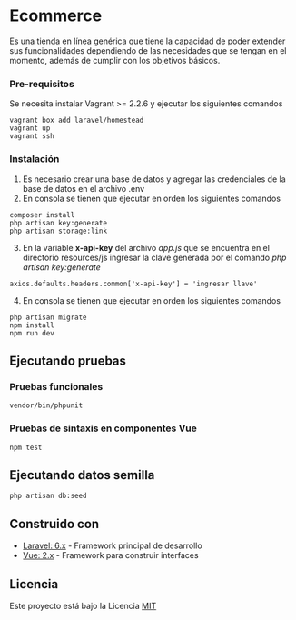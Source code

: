 # Ecommerce

Es una tienda en línea genérica que tiene la capacidad de poder extender sus funcionalidades dependiendo de las necesidades que se tengan en el momento, además de cumplir con los objetivos básicos.

### Pre-requisitos

Se necesita instalar Vagrant >= 2.2.6 y ejecutar los siguientes comandos
```
vagrant box add laravel/homestead
vagrant up
vagrant ssh
```

### Instalación 

1. Es necesario crear una base de datos y agregar las credenciales de la base de datos en el archivo .env
2. En consola se tienen que ejecutar en orden los siguientes comandos
```
composer install
php artisan key:generate
php artisan storage:link
```

3. En la variable **x-api-key** del archivo *app.js* que se encuentra en el directorio resources/js ingresar la clave generada por el comando *php artisan key:generate*
```
axios.defaults.headers.common['x-api-key'] = 'ingresar llave'
```

4. En consola se tienen que ejecutar en orden los siguientes comandos
```
php artisan migrate
npm install
npm run dev
```

## Ejecutando pruebas


### Pruebas funcionales

```
vendor/bin/phpunit
```

### Pruebas de sintaxis en componentes Vue

```
npm test
```

## Ejecutando datos semilla

```
php artisan db:seed
```

## Construido con 

* [Laravel: 6.x](https://laravel.com/docs/6.x) - Framework principal de desarrollo
* [Vue: 2.x](https://vuejs.org/) - Framework para construir interfaces


## Licencia

Este proyecto está bajo la Licencia [MIT](LICENSE.md)
